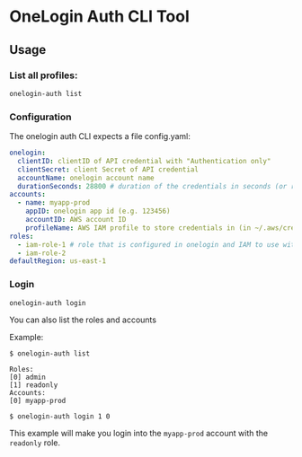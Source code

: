 # OneLogin Auth CLI Tool

## Usage

### List all profiles:
```bash
onelogin-auth list
```

### Configuration

The onelogin auth CLI expects a file config.yaml:

```yaml
onelogin:
  clientID: clientID of API credential with "Authentication only"
  clientSecret: client Secret of API credential
  accountName: onelogin account name
  durationSeconds: 28800 # duration of the credentials in seconds (or remove for the default of 3600)
accounts:
  - name: myapp-prod
    appID: onelogin app id (e.g. 123456)
    accountID: AWS account ID
    profileName: AWS IAM profile to store credentials in (in ~/.aws/credentials)
roles:
  - iam-role-1 # role that is configured in onelogin and IAM to use with the onelogin identity provider
  - iam-role-2
defaultRegion: us-east-1
```

### Login

```
onelogin-auth login
```

You can also list the roles and accounts

Example:
```
$ onelogin-auth list

Roles:
[0] admin
[1] readonly
Accounts:
[0] myapp-prod

$ onelogin-auth login 1 0 
```
This example will make you login into the `myapp-prod` account with the `readonly` role.
